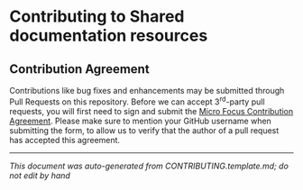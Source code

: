 # Contributing to Shared documentation resources

## Contribution Agreement

Contributions like bug fixes and enhancements may be submitted through Pull Requests on this repository. Before we can accept 3<sup>rd</sup>-party pull requests, you will first need to sign and submit the [Micro Focus Contribution Agreement](https://github.com/fortify/repo-resources/raw/main/static/Open%20Source%20Contribution%20Agreement%20Jan2020v1.pdf). Please make sure to mention your GitHub username when submitting the form, to allow us to verify that the author of a pull request has accepted this agreement. 


<!-- START-INCLUDE:repo-devinfo.md -->

<!-- We don't provide any developer info for now -->

<!-- END-INCLUDE:repo-devinfo.md -->


---

*This document was auto-generated from CONTRIBUTING.template.md; do not edit by hand*
